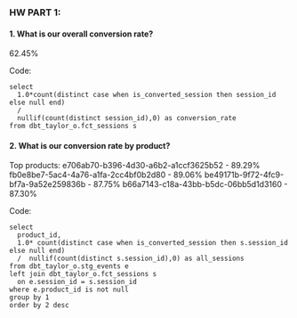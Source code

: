 
### HW PART 1: 

#### 1. What is our overall conversion rate?

62.45%

Code: 
```
select 
  1.0*count(distinct case when is_converted_session then session_id else null end)
  /
  nullif(count(distinct session_id),0) as conversion_rate
from dbt_taylor_o.fct_sessions s
```

#### 2. What is our conversion rate by product?
Top products: 
e706ab70-b396-4d30-a6b2-a1ccf3625b52 - 89.29%
fb0e8be7-5ac4-4a76-a1fa-2cc4bf0b2d80 - 89.06%
be49171b-9f72-4fc9-bf7a-9a52e259836b - 87.75%
b66a7143-c18a-43bb-b5dc-06bb5d1d3160 - 87.30%

Code: 
```
select 
  product_id,
  1.0* count(distinct case when is_converted_session then s.session_id else null end)
  /  nullif(count(distinct s.session_id),0) as all_sessions
from dbt_taylor_o.stg_events e
left join dbt_taylor_o.fct_sessions s
  on e.session_id = s.session_id
where e.product_id is not null 
group by 1
order by 2 desc
```

